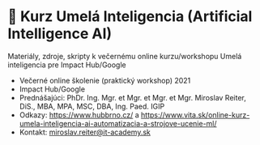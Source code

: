 # 🧠 Kurz Umelá Inteligencia (Artificial Intelligence AI)
Materiály, zdroje, skripty k večernému online kurzu/workshopu Umelá inteligencia pre Impact Hub/Google

* Večerné online školenie (praktický workshop) 2021 
* Impact Hub/Google
* Prednášajúci: PhDr. Ing. Mgr. et Mgr. et Mgr. et Mgr. Miroslav Reiter, DiS., MBA, MPA, MSC, DBA, Ing. Paed. IGIP
* Odkazy: https://www.hubbrno.cz/ a https://www.vita.sk/online-kurz-umela-inteligencia-ai-automatizacia-a-strojove-ucenie-ml/
* Kontakt: miroslav.reiter@it-academy.sk
